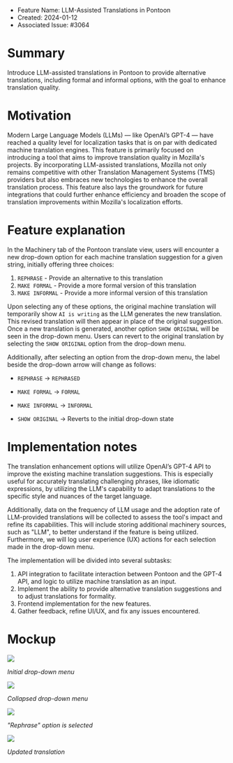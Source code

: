 - Feature Name: LLM-Assisted Translations in Pontoon
- Created: 2024-01-12
- Associated Issue: #3064

# Summary

Introduce LLM-assisted translations in Pontoon to provide alternative translations, including formal and informal options, with the goal to enhance translation quality.

# Motivation

Modern Large Language Models (LLMs) — like OpenAI’s GPT-4 — have reached a quality level for localization tasks that is on par with dedicated machine translation engines. This feature is primarily focused on introducing a tool that aims to improve translation quality in Mozilla's projects. By incorporating LLM-assisted translations, Mozilla not only remains competitive with other Translation Management Systems (TMS) providers but also embraces new technologies to enhance the overall translation process. This feature also lays the groundwork for future integrations that could further enhance efficiency and broaden the scope of translation improvements within Mozilla's localization efforts.

# Feature explanation

In the Machinery tab of the Pontoon translate view, users will encounter a new drop-down option for each machine translation suggestion for a given string, initially offering three choices: 

1) `REPHRASE` - Provide an alternative to this translation 
2) `MAKE FORMAL` - Provide a more formal version of this translation
3) `MAKE INFORMAL` - Provide a more informal version of this translation  

Upon selecting any of these options, the original machine translation will temporarily show `AI is writing` as the LLM generates the new translation. This revised translation will then appear in place of the original suggestion. Once a new translation is generated, another option `SHOW ORIGINAL` will be seen in the drop-down menu. Users can revert to the original translation by selecting the `SHOW ORIGINAL` option from the drop-down menu. 

Additionally, after selecting an option from the drop-down menu, the label beside the drop-down arrow will change as follows:
- `REPHRASE` -> `REPHRASED`
- `MAKE FORMAL` -> `FORMAL`
- `MAKE INFORMAL` -> `INFORMAL`

- `SHOW ORIGINAL` -> Reverts to the initial drop-down state

# Implementation notes

The translation enhancement options will utilize OpenAI’s GPT-4 API to improve the existing machine translation suggestions. This is especially useful for accurately translating challenging phrases, like idiomatic expressions, by utilizing the LLM's capability to adapt translations to the specific style and nuances of the target language.

Additionally, data on the frequency of LLM usage and the adoption rate of LLM-provided translations will be collected to assess the tool's impact and refine its capabilities. This will include storing additional machinery sources, such as "LLM", to better understand if the feature is being utilized. Furthermore, we will log user experience (UX) actions for each selection made in the drop-down menu.

The implementation will be divided into several subtasks:
1. API integration to facilitate interaction between Pontoon and the GPT-4 API, and logic to utilize machine translation as an input.
2. Implement the ability to provide alternative translation suggestions and to adjust translations for formality.
3. Frontend implementation for the new features.
4. Gather feedback, refine UI/UX, and fix any issues encountered.

# Mockup

![](0116/initial-drop-down.png)

*Initial drop-down menu*

![](0116/collapsed-drop-down.png)

*Collapsed drop-down menu*

![](0116/rephrase-selected.png)

*"Rephrase" option is selected*

![](0116/updated-translation.png)

*Updated translation*
